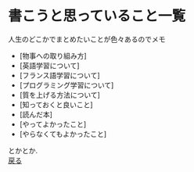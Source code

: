 # 書こうと思っていること一覧

人生のどこかでまとめたいことが色々あるのでメモ  

- [物事への取り組み方]
- [英語学習について]
- [フランス語学習について]
- [プログラミング学習について]
- [質を上げる方法について]
- [知っておくと良いこと]
- [読んだ本]
- [やってよかったこと]
- [やらなくてもよかったこと]

とかとか.  
[戻る](./introduction.md)
